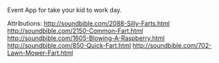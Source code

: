 Event App for take your kid to work day.


Attributions:
http://soundbible.com/2088-Silly-Farts.html
http://soundbible.com/2150-Common-Fart.html
http://soundbible.com/1605-Blowing-A-Raspberry.html
http://soundbible.com/850-Quick-Fart.html
http://soundbible.com/702-Lawn-Mower-Fart.html